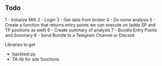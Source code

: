 ## Todo
1 - Initialize Mt5 
2 - Login
3 - Get data from broker
4 - Do some analysis
5 - Create a function that returns entry points we can execute on (adds SP  and TP positions as well)
6 - Create summary of analysis
7 - Bundle Entry Points and Summary 
8 - Send Bundle to a Telegram Channel or Discord


Libraries to get
- backtest.py
- TA-lib for adx functions